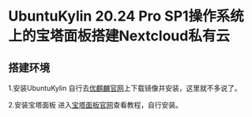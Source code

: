 # UbuntuKylin 20.24 Pro SP1操作系统上的宝塔面板搭建Nextcloud私有云
## 搭建环境
1.安装UbuntuKylin
  自行去[优麒麟官网](https://www.ubuntukylin.com/)上下载镜像并安装，这里就不多说了。

2.安装宝塔面板
  进入[宝塔面板官网](https://bt.cn/)查看教程，自行安装。
